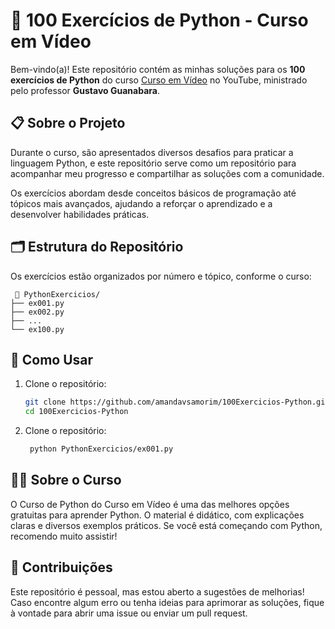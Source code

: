 # 🐍 100 Exercícios de Python - Curso em Vídeo  

Bem-vindo(a)! Este repositório contém as minhas soluções para os **100 exercícios de Python** do curso [Curso em Vídeo](https://www.youtube.com/c/CursoemV%C3%ADdeo) no YouTube, ministrado pelo professor **Gustavo Guanabara**.  

## 📋 Sobre o Projeto  

Durante o curso, são apresentados diversos desafios para praticar a linguagem Python, e este repositório serve como um repositório para acompanhar meu progresso e compartilhar as soluções com a comunidade.  

Os exercícios abordam desde conceitos básicos de programação até tópicos mais avançados, ajudando a reforçar o aprendizado e a desenvolver habilidades práticas.  

## 🗂 Estrutura do Repositório  

Os exercícios estão organizados por número e tópico, conforme o curso:  
 
     📂 PythonExercicios/
    ├── ex001.py 
    ├── ex002.py
    ├── ...
    └── ex100.py

## 🚀 Como Usar  

1. Clone o repositório:  
   ```bash
   git clone https://github.com/amandavsamorim/100Exercicios-Python.git
   cd 100Exercicios-Python

2. Clone o repositório:
   ```bash
    python PythonExercicios/ex001.py

## 🧑‍🎓 Sobre o Curso

O Curso de Python do Curso em Vídeo é uma das melhores opções gratuitas para aprender Python. O material é didático, com explicações claras e diversos exemplos práticos.
Se você está começando com Python, recomendo muito assistir!

## 🤝 Contribuições
Este repositório é pessoal, mas estou aberto a sugestões de melhorias! Caso encontre algum erro ou tenha ideias para aprimorar as soluções, fique à vontade para abrir uma issue ou enviar um pull request.
